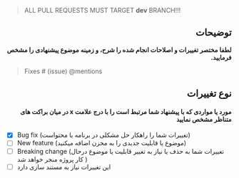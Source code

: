 > ALL PULL REQUESTS MUST TARGET **dev** BRANCH!!!

<h2 lang="fa" dir="rtl" align="right">
 توضیحات 
</h2>

<div dir="rtl"><b>
لطفا مختصر تغییرات و اصلاحات انجام شده را شرح، و زمینه موضوع پیشنهادی را مشخص فرمایید. 
</b></div>

> Fixes # (issue)
> @mentions

<h2 lang="fa" dir="rtl" align="right">  نوع تغییرات </h2>

<h4 lang="fa" dir="rtl" align="right"> مورد یا مواردی که با پیشنهاد شما مرتبط است را با درج علامت x در میان براکت های متناظر مشخص نمایید</h4> 

- [x] Bug fix (تغییرات شما را راهکار حل مشکلی در برنامه یا محتواست)
- [ ] New feature (موضوع یا قابلیت جدیدی را به مخزن اضافه میکنید)
- [ ] Breaking change (تغییرات شما به حذف یا نیاز به تغییر قابلیت یا موضوع درحال کار پروژه منجر خواهد شد )
- [ ] این تغییرات نیاز به مستند سازی دارد
